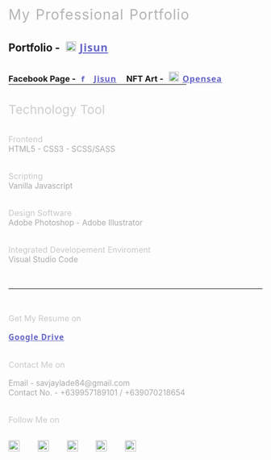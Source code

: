</br>
</br>
<p class="name" style="color:rgba(180,180,180,1);font-size:2em;letter-spacing:1px;word-spacing:2px;padding: 0px;margin:0px;"> My Professional Portfolio </p>
</br>
</br>
<h2 style="padding: 0px;margin:0px;"> 
Portfolio - <a style="letter-spacing:1px;font-weight:700;font-family:'segoe ui';color:rgb(100,100,200);padding: 0px;margin:0px;" href="https://www.savjaylade84.github.io/Jisun.github.io/index.html"><image alt="jisun-logo" src="./images/jisun.svg" style="padding:0px 7px;" width=20 height=20>Jisun</a></h2>
</br>
</br>
<h3 style="padding: 0px;margin:0px;"> 
Facebook Page - <a style="letter-spacing:1px;font-weight:700;font-family:'segoe ui';color:rgb(100,100,200);padding: 0px;margin:0px;" href="  https://www.facebook.com/Jisun-102294825339373/"><image alt="facebook-logo" src="./images/facebook.png" style="padding:0px 7px;" width=18 height=16>Jisun</a> &nbsp;&nbsp;&nbsp;
NFT Art - <a style="letter-spacing:1px;font-weight:700;font-family:'segoe ui';color:rgb(100,100,200);padding: 0px;margin:0px;" href="https://www.opensea.io/savjaylade"><image alt="opensea-logo" src="./images/opensea.png" style="padding:0px 7px;" width=20 height=20>Opensea</a>
</h3>
<hr style="padding: 0px;margin:0px;" width="70%" style="float:left;max-width:800px;min-width:750px;">
</br>
</br>

<p style="font-size:1.75em;color:rgba(205,205,205,1);padding: 0px;margin:0px;"> Technology Tool</p>

</br>
</br>

<p style="font-size:1.15em;color:rgba(200,200,200,1);padding: 0px;margin:0px;">Frontend</p>
<p style="font-size:1.1em;color:rgba(170,170,170,1);padding: 0px;margin:0px;">HTML5 - CSS3 - SCSS/SASS</p>

</br>
</br>

<p style="font-size:1.15em;color:rgba(200,200,200,1);padding: 0px;margin:0px;">Scripting</p>
<p style="font-size:1.1em;color:rgba(170,170,170,1);padding: 0px;margin:0px;">Vanilla Javascript</p>

</br>
</br>

<p style="font-size:1.15em;color:rgba(200,200,200,1);padding: 0px;margin:0px;">Design Software</p>
<p style="font-size:1.1em;color:rgba(170,170,170,1);padding: 0px;margin:0px;">Adobe Photoshop - Adobe Illustrator</p>

</br>
</br>

<p style="font-size:1.15em;color:rgba(200,200,200,1);padding: 0px;margin:0px;">Integrated Developement Enviroment</p>
<p style="font-size:1.1em;color:rgba(170,170,170,1);padding: 0px;margin:0px;">Visual Studio Code</p>

</br>
</br>

<hr>

</br>
</br>

<p style="font-size:1.15em;color:rgba(200,200,200,1);padding: 0px;margin:0px;">Get My Resume on</p>
</br>
<p style="font-size:1.1em;color:rgba(170,170,170,1);padding: 0px;margin:0px;"> <a style="letter-spacing:1px;font-weight:700;font-family:'segoe ui';color:rgb(100,100,200);padding: 0px;margin:0px;" href="https://drive.google.com/file/d/1jqE7Q4zoNcbGpgAxGEDVQsFWSe7kCJn/view?usp=drivesdk">Google Drive </a></p>


</br>
</br>

<p style="font-size:1.15em;color:rgba(200,200,200,1);padding: 0px;margin:0px;">Contact Me on</p>
<br>
<p style="font-size:1.1em;color:rgba(170,170,170,1);padding: 0px;margin:0px;"> Email - savjaylade84@gmail.com </p>
<p style="font-size:1.1em;color:rgba(170,170,170,1);padding: 0px;margin:0px;"> Contact No. - +639957189101 / +639070218654</p>

</br>
</br>

<p style="font-size:1.15em;color:rgba(200,200,200,1);padding: 0px;margin:0px;"> Follow Me on </p>

</br>

<a style="letter-spacing:1px;font-weight:700;font-family:'segoe ui';color:rgb(100,100,200);padding: 0px;margin:0px;" href="https://www.facebook.com/jayson.deleon.393" style="margin:0px 0px"><image alt="facebook-logo" src="./images/facebook.png" style="padding:0px 10px 0px 0px " width=22 height=22></a>
&nbsp;&nbsp;
<a style="letter-spacing:1px;font-weight:700;font-family:'segoe ui';color:rgb(100,100,200);padding: 0px;margin:0px;" href="https://www.instagram.com/savjaylade84" style="margin:0px 10px"><image alt="instagram-logo" src="./images/Instagram.png" style="padding:0px 10px " width=22 height=22></a>
&nbsp;&nbsp;
<a style="letter-spacing:1px;font-weight:700;font-family:'segoe ui';color:rgb(100,100,200);padding: 0px;margin:0px;" href="https://www.twitter.com/johnjaysonbdel1/" style="margin:0px 10px"><image alt="twitter-logo" src="./images/Twitter.png" style="padding:0px 10px " width=22 height=22></a>
&nbsp;&nbsp;
<a style="letter-spacing:1px;font-weight:700;font-family:'segoe ui';color:rgb(100,100,200);padding: 0px;margin:0px;" href="https://www.linkedin.com/mwlite/in/john-jayson-de-leon-731033818b/" style="margin:0px 10px"><image alt="linkedin-logo" src="./images/LinkedIn.png" style="padding:0px 10px " width=22 height=22></a>
&nbsp;&nbsp;
<a style="letter-spacing:1px;font-weight:700;font-family:'segoe ui';color:rgb(100,100,200);padding: 0px;margin:0px;" href="https://www.github.com/savjaylade84/" style="margin:0px 10px"><image alt="github-logo" src="./images/github.png" style="padding:0px 10px" width=22 height=22></a>

</br>
</br>
